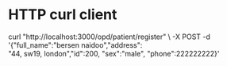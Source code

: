 # HTTP curl client

curl "http://localhost:3000/opd/patient/register" \ 
-X POST -d '{"full_name":"bersen naidoo","address": \
"44, sw19, london","id":200, "sex":"male", "phone":222222222}'
